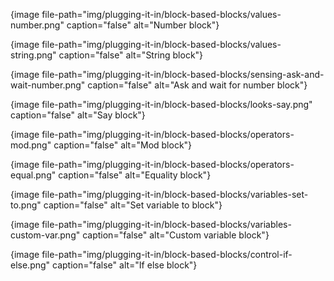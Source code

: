 {image file-path="img/plugging-it-in/block-based-blocks/values-number.png" caption="false" alt="Number block"}

{image file-path="img/plugging-it-in/block-based-blocks/values-string.png" caption="false" alt="String block"}

{image file-path="img/plugging-it-in/block-based-blocks/sensing-ask-and-wait-number.png" caption="false" alt="Ask and wait for number block"}

{image file-path="img/plugging-it-in/block-based-blocks/looks-say.png" caption="false" alt="Say block"}

{image file-path="img/plugging-it-in/block-based-blocks/operators-mod.png" caption="false" alt="Mod block"}

{image file-path="img/plugging-it-in/block-based-blocks/operators-equal.png" caption="false" alt="Equality block"}

{image file-path="img/plugging-it-in/block-based-blocks/variables-set-to.png" caption="false" alt="Set variable to block"}

{image file-path="img/plugging-it-in/block-based-blocks/variables-custom-var.png" caption="false" alt="Custom variable block"}

{image file-path="img/plugging-it-in/block-based-blocks/control-if-else.png" caption="false" alt="If else block"}